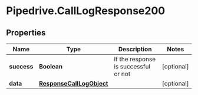 # Pipedrive.CallLogResponse200

## Properties

Name | Type | Description | Notes
------------ | ------------- | ------------- | -------------
**success** | **Boolean** | If the response is successful or not | [optional] 
**data** | [**ResponseCallLogObject**](ResponseCallLogObject.md) |  | [optional] 


